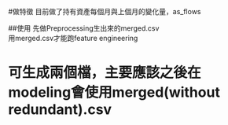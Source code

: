 #做特徵
目前做了持有資產每個月與上個月的變化量，as_flows

##使用
先做Preprocessing生出來的merged.csv  
用merged.csv才能跑feature engineering  

# 可生成兩個檔，主要應該之後在modeling會使用merged(without redundant).csv
